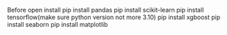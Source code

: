 Before open install
pip install pandas
pip install scikit-learn
pip install tensorflow(make sure python version not more 3.10)
pip install xgboost
pip install seaborn
pip install matplotlib
